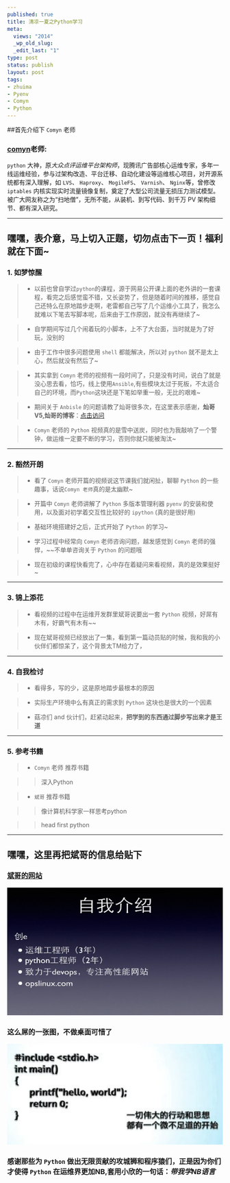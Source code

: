 ```yaml
--- 
published: true
title: 清凉一夏之Python学习
meta: 
  views: "2014"
  _wp_old_slug: 
  _edit_last: "1"
type: post
status: publish
layout: post
tags: 
- zhuima
- Pyenv
- Comyn
- Python
---
```


##首先介绍下 `Comyn` 老师


### [**comyn**](http://xueming.li/)老师:


`python` 大神，原*大众点评运维平台架构师*，现腾讯广告部核心运维专家，多年一线运维经验，参与过架构改造、平台迁移、自动化建设等运维核心项目，对开源系统都有深入理解，如 `LVS`、 `Haproxy`、 `MogileFS`、 `Varnish`、 `Nginx`等，曾修改 `iptables` 内核实现实时流量镜像复制，奠定了大型公司流量无损压力测试模型。被广大网友称之为“扫地僧”，无所不能，从装机、到写代码、到千万 PV 架构细节、都有深入研究。

-----------------------------------------
        
## 嘿嘿，表介意，马上切入正题，切勿点击下一页！福利就在下面~


### 1. 如梦惊醒


> - 以前也曾自学过`python`的课程，源于网易公开课上面的老外讲的一套课程，看完之后感觉蛮不错，又长姿势了，但是随着时间的推移，感觉自己还特么在原地踏步走啊，老雷都自己写了几个运维小工具了，我怎么就难以下笔去写脚本呢，后来由于工作原因，就没有再继续了~


> - 自学期间写过几个闹着玩的小脚本，上不了大台面，当时就是为了好玩，没别的

> - 由于工作中很多问题使用 `shell` 都能解决，所以对 `python` 就不是太上心，然后就没有然后了~

> - 其实拿到 `Comyn` 老师的视频有一段时间了，只是没有时间，说白了就是没心思去看，恰巧，线上使用`Ansible`,有些模块太过于死板，不太适合自己的环境，而`Python`这块还是下笔如举重一般，无比的艰难~

> - 期间关于 `Anbisle` 的问题请教了灿哥很多次，在这里表示感谢，**灿哥V5,灿哥的博客**：[点击访问](http://www.shencan.net/)

> - `Comyn` 老师的 `Python` 视频真的是雪中送炭，同时也为我敲响了一个警钟，做运维一定要不断的学习，否则你就只能被淘汰~

--------------------------------


### 2. 豁然开朗

> - 看了 `Comyn` 老师开篇的视频说这节课我们就闲扯，聊聊 `Python` 的一些趣事，话说`Comyn 老师`真的是太幽默~

> - 开篇中 `Comyn` 老师讲解了 `Python` 多版本管理利器 `pyenv` 的安装和使用，以及面对初学着交互性比较好的 `ipython` (真的是很好用)

> - 基础环境搭建好之后，正式开始了 `Python` 的学习~

> - 学习过程中经常向 `Comyn` 老师咨询问题，越发感觉到 `Comyn` 老师的强悍，~~不单单咨询关于 `Python` 的问题哦

> - 现在初级的课程快看完了，心中存在着疑问来看视频，真的是效果挺好~

------------------------------------


### 3. 锦上添花

> - 看视频的过程中在运维开发群里斌哥说要出一套 `Python` 视频，好屌有木有，好霸气有木有~~

> - 现在斌哥视频已经放出了一集，看到第一篇动员贴的时候，我和我的小伙伴们都惊呆了，这个背景太TM给力了，


------------------------------------


### 4. 自我检讨

> - 看得多，写的少，这是原地踏步最根本的原因

> - 实际生产环境中么有真正的需求到 `Python` 这块也是很大的一个因素

> - 菇凉们 and 伙计们，赶紧动起来，**把学到的东西通过脚步写出来才是王道**


-----------------------------------

### 5. 参考书籍

> - `Comyn`  老师 推荐书籍
	 
 >> 深入Python
	  
> - `斌哥` 推荐书籍

 >> 像计算机科学家一样思考python

 >> head first python
	    
---------------------------------


## 嘿嘿，这里再把斌哥的信息给贴下

### [斌哥的网站](opslinux.com)

<img src="/images/intorduce.png" alt="Sanjose" class="img-center" />
	
	
### 这么屌的一张图，不做桌面可惜了

<img src="/images/desktop.png" alt="Sanjose" class="img-center" />

### 感谢那些为 `Python` 做出无限贡献的攻城狮和程序猿们，正是因为你们才使得 `Python` 在运维界更加NB,套用小欣的一句话：*带我学NB语言*
	
	
	
	
	
	
	


